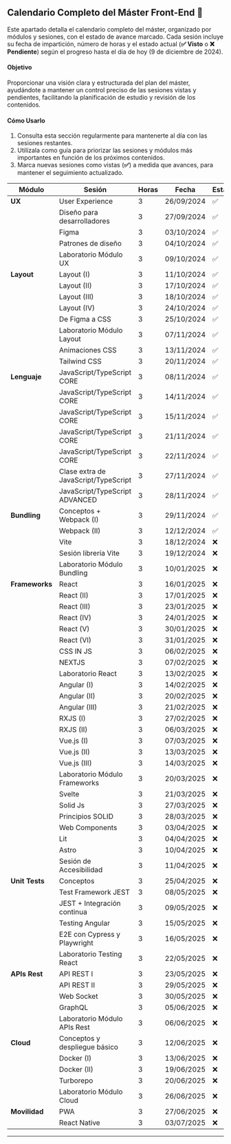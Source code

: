 
## **Calendario Completo del Máster Front-End** 📆
Este apartado detalla el calendario completo del máster, organizado por módulos y sesiones, con el estado de avance marcado. Cada sesión incluye su fecha de impartición, número de horas y el estado actual (**✅ Visto** o **❌ Pendiente**) según el progreso hasta el día de hoy (9 de diciembre de 2024).

#### **Objetivo**
Proporcionar una visión clara y estructurada del plan del máster, ayudándote a mantener un control preciso de las sesiones vistas y pendientes, facilitando la planificación de estudio y revisión de los contenidos.

#### **Cómo Usarlo**
1. Consulta esta sección regularmente para mantenerte al día con las sesiones restantes.
2. Utilízala como guía para priorizar las sesiones y módulos más importantes en función de los próximos contenidos.
3. Marca nuevas sesiones como vistas (**✅**) a medida que avances, para mantener el seguimiento actualizado.


| **Módulo**       | **Sesión**                                | **Horas** | **Fecha**              | **Estado**   |
|-------------------|-------------------------------------------|-----------|------------------------|--------------|
| **UX**           | User Experience                           | 3         | 26/09/2024            | ✅            |
|                   | Diseño para desarrolladores              | 3         | 27/09/2024            | ✅            |
|                   | Figma                                    | 3         | 03/10/2024            | ✅            |
|                   | Patrones de diseño                      | 3         | 04/10/2024            | ✅            |
|                   | Laboratorio Módulo UX                   | 3         | 09/10/2024            | ✅            |
| **Layout**        | Layout (I)                               | 3         | 11/10/2024            | ✅            |
|                   | Layout (II)                              | 3         | 17/10/2024            | ✅            |
|                   | Layout (III)                             | 3         | 18/10/2024            | ✅            |
|                   | Layout (IV)                              | 3         | 24/10/2024            | ✅            |
|                   | De Figma a CSS                           | 3         | 25/10/2024            | ✅            |
|                   | Laboratorio Módulo Layout                | 3         | 07/11/2024            | ✅            |
|                   | Animaciones CSS                          | 3         | 13/11/2024            | ✅            |
|                   | Tailwind CSS                             | 3         | 20/11/2024            | ✅            |
| **Lenguaje**      | JavaScript/TypeScript CORE               | 3         | 08/11/2024            | ✅            |
|                   | JavaScript/TypeScript CORE               | 3         | 14/11/2024            | ✅            |
|                   | JavaScript/TypeScript CORE               | 3         | 15/11/2024            | ✅            |
|                   | JavaScript/TypeScript CORE               | 3         | 21/11/2024            | ✅            |
|                   | JavaScript/TypeScript CORE               | 3         | 22/11/2024            | ✅            |
|                   | Clase extra de JavaScript/TypeScript     | 3         | 27/11/2024            | ✅            |
|                   | JavaScript/TypeScript ADVANCED           | 3         | 28/11/2024            | ✅            |
| **Bundling**      | Conceptos + Webpack (I)                  | 3         | 29/11/2024            | ✅            |
|                   | Webpack (II)                             | 3         | 12/12/2024            | ✅            |
|                   | Vite                                     | 3         | 18/12/2024            | ❌            |
|                   | Sesión librería Vite                     | 3         | 19/12/2024            | ❌            |
|                   | Laboratorio Módulo Bundling              | 3         | 10/01/2025            | ❌            |
| **Frameworks**    | React                                    | 3         | 16/01/2025            | ❌            |
|                   | React (II)                               | 3         | 17/01/2025            | ❌            |
|                   | React (III)                              | 3         | 23/01/2025            | ❌            |
|                   | React (IV)                               | 3         | 24/01/2025            | ❌            |
|                   | React (V)                                | 3         | 30/01/2025            | ❌            |
|                   | React (VI)                               | 3         | 31/01/2025            | ❌            |
|                   | CSS IN JS                                | 3         | 06/02/2025            | ❌            |
|                   | NEXTJS                                   | 3         | 07/02/2025            | ❌            |
|                   | Laboratorio React                        | 3         | 13/02/2025            | ❌            |
|                   | Angular (I)                              | 3         | 14/02/2025            | ❌            |
|                   | Angular (II)                             | 3         | 20/02/2025            | ❌            |
|                   | Angular (III)                            | 3         | 21/02/2025            | ❌            |
|                   | RXJS (I)                                 | 3         | 27/02/2025            | ❌            |
|                   | RXJS (II)                                | 3         | 06/03/2025            | ❌            |
|                   | Vue.js (I)                               | 3         | 07/03/2025            | ❌            |
|                   | Vue.js (II)                              | 3         | 13/03/2025            | ❌            |
|                   | Vue.js (III)                             | 3         | 14/03/2025            | ❌            |
|                   | Laboratorio Módulo Frameworks            | 3         | 20/03/2025            | ❌            |
|                   | Svelte                                   | 3         | 21/03/2025            | ❌            |
|                   | Solid Js                                 | 3         | 27/03/2025            | ❌            |
|                   | Principios SOLID                         | 3         | 28/03/2025            | ❌            |
|                   | Web Components                           | 3         | 03/04/2025            | ❌            |
|                   | Lit                                      | 3         | 04/04/2025            | ❌            |
|                   | Astro                                    | 3         | 10/04/2025            | ❌            |
|                   | Sesión de Accesibilidad                  | 3         | 11/04/2025            | ❌            |
| **Unit Tests**    | Conceptos                                | 3         | 25/04/2025            | ❌            |
|                   | Test Framework JEST                      | 3         | 08/05/2025            | ❌            |
|                   | JEST + Integración continua              | 3         | 09/05/2025            | ❌            |
|                   | Testing Angular                          | 3         | 15/05/2025            | ❌            |
|                   | E2E con Cypress y Playwright             | 3         | 16/05/2025            | ❌            |
|                   | Laboratorio Testing React                | 3         | 22/05/2025            | ❌            |
| **APIs Rest**     | API REST I                               | 3         | 23/05/2025            | ❌            |
|                   | API REST II                              | 3         | 29/05/2025            | ❌            |
|                   | Web Socket                               | 3         | 30/05/2025            | ❌            |
|                   | GraphQL                                  | 3         | 05/06/2025            | ❌            |
|                   | Laboratorio Módulo APIs Rest             | 3         | 06/06/2025            | ❌            |
| **Cloud**         | Conceptos y despliegue básico            | 3         | 12/06/2025            | ❌            |
|                   | Docker (I)                               | 3         | 13/06/2025            | ❌            |
|                   | Docker (II)                              | 3         | 19/06/2025            | ❌            |
|                   | Turborepo                                | 3         | 20/06/2025            | ❌            |
|                   | Laboratorio Módulo Cloud                 | 3         | 26/06/2025            | ❌            |
| **Movilidad**     | PWA                                      | 3         | 27/06/2025            | ❌            |
|                   | React Native                             | 3         | 03/07/2025            | ❌            |


---
